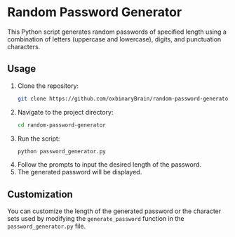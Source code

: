 # Random Password Generator

This Python script generates random passwords of specified length using a combination of letters (uppercase and lowercase), digits, and punctuation characters.

## Usage

1. Clone the repository:
    ```bash
    git clone https://github.com/oxbinaryBrain/random-password-generator.git
    ```
2. Navigate to the project directory:
    ```bash
    cd random-password-generator
    ```
3. Run the script:
    ```bash
    python password_generator.py
    ```
4. Follow the prompts to input the desired length of the password.
5. The generated password will be displayed.

## Customization

You can customize the length of the generated password or the character sets used by modifying the `generate_password` function in the `password_generator.py` file.


